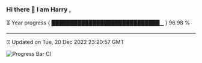 ### Hi there 👋 I am Harry , 

⏳ Year progress { █████████████████████████████▁ } 96.98 %

---

⏰ Updated on Tue, 20 Dec 2022 23:20:57 GMT

![Progress Bar CI](https://github.com/duykhang68/duykhang68/workflows/Progress%20Bar%20CI/badge.svg)
